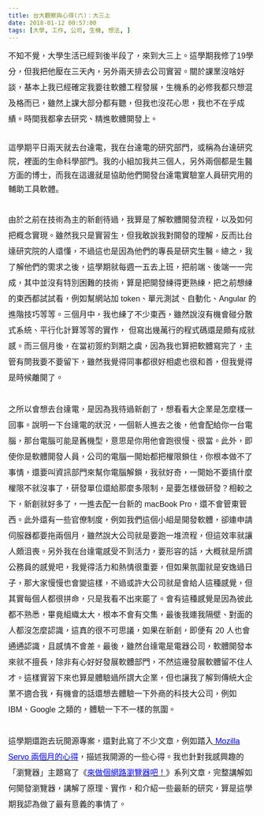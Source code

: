 ```yaml
---
title: 台大觀察與心得(六)：大三上
date: 2018-01-12 00:57:00
tags: [大學, 工作, 公司, 生機, 想法, ]
---
```


<div class="MsoNormal" style="line-height: 200%; margin-bottom: .0001pt; margin-bottom: 0cm;">
<div class="MsoNormal" style="line-height: 200%; margin-bottom: .0001pt; margin-bottom: 0cm;">
<span lang="ZH-TW" style="font-family: &quot;microsoft jhenghei&quot; , sans-serif; font-size: 12pt; line-height: 200%;">&#x4E0D;&#x77E5;&#x4E0D;&#x89BA;&#xFF0C;&#x5927;&#x5B78;&#x751F;&#x6D3B;&#x5DF2;&#x7D93;&#x5230;&#x5F8C;&#x534A;&#x6BB5;&#x4E86;&#xFF0C;&#x4F86;&#x5230;&#x5927;&#x4E09;&#x4E0A;&#x3002;&#x9019;&#x5B78;&#x671F;&#x6211;&#x4FEE;&#x4E86;</span><span style="font-family: &quot;microsoft jhenghei&quot; , sans-serif; font-size: 12pt; line-height: 200%;">19</span><span lang="ZH-TW" style="font-family: &quot;microsoft jhenghei&quot; , sans-serif; font-size: 12pt; line-height: 200%;">&#x5B78;&#x5206;&#xFF0C;&#x4F46;&#x6211;&#x628A;&#x4ED6;&#x58D3;&#x5728;&#x4E09;&#x5929;&#x5167;&#xFF0C;&#x53E6;&#x5916;&#x5169;&#x5929;&#x6392;&#x53BB;&#x516C;&#x53F8;&#x5BE6;&#x7FD2;&#x3002;&#x95DC;&#x65BC;&#x8AB2;&#x696D;&#x6C92;&#x5565;&#x597D;&#x8AC7;&#xFF0C;&#x57FA;&#x672C;&#x4E0A;&#x6211;&#x5DF2;&#x7D93;&#x78BA;&#x5B9A;&#x6211;&#x8981;&#x5F80;&#x8EDF;&#x9AD4;&#x5DE5;&#x7A0B;&#x767C;&#x5C55;&#xFF0C;&#x751F;&#x6A5F;&#x7CFB;&#x7684;&#x5FC5;&#x4FEE;&#x6211;&#x90FD;&#x53EA;&#x60F3;&#x6DF7;&#x53CA;&#x683C;&#x800C;&#x5DF2;&#xFF0C;&#x96D6;&#x7136;&#x4E0A;&#x8AB2;&#x5927;&#x90E8;&#x5206;&#x90FD;&#x6709;&#x807D;&#xFF0C;&#x4F46;&#x6211;&#x4E5F;&#x6C92;&#x82B1;&#x5FC3;&#x601D;&#xFF0C;&#x6211;&#x4E5F;&#x4E0D;&#x5728;&#x4E4E;&#x6210;&#x7E3E;&#x3002;&#x6642;&#x9593;&#x6211;&#x90FD;&#x62FF;&#x53BB;&#x7814;&#x7A76;&#x3001;&#x7CBE;&#x9032;&#x8EDF;&#x9AD4;&#x958B;&#x767C;&#x4E0A;&#x3002;</span></div>
<!-- more --> 
<a name="more"></a><span style="font-family: &quot;microsoft jhenghei&quot; , sans-serif; font-size: 12pt;"><br></span>
<span style="font-family: &quot;microsoft jhenghei&quot; , sans-serif; font-size: 12pt;">&#x9019;&#x5B78;&#x671F;&#x5E73;&#x65E5;&#x5169;&#x5929;&#x5C31;&#x53BB;&#x53F0;&#x9054;&#x96FB;&#xFF0C;&#x6211;&#x5728;&#x53F0;&#x9054;&#x96FB;&#x7684;&#x7814;&#x7A76;&#x90E8;&#x9580;&#xFF0C;&#x6216;&#x7A31;&#x70BA;&#x53F0;&#x9054;&#x7814;&#x7A76;&#x9662;&#xFF0C;&#x88E1;&#x9762;&#x7684;&#x751F;&#x547D;&#x79D1;&#x5B78;&#x90E8;&#x9580;&#x3002;&#x6211;&#x7684;&#x5C0F;&#x7D44;&#x52A0;&#x6211;&#x5171;&#x4E09;&#x500B;&#x4EBA;&#xFF0C;&#x53E6;&#x5916;&#x5169;&#x500B;&#x90FD;&#x662F;&#x751F;&#x91AB;&#x65B9;&#x9762;&#x7684;&#x535A;&#x58EB;&#xFF0C;&#x800C;&#x6211;&#x5728;&#x9019;&#x908A;&#x5C31;&#x662F;&#x5354;&#x52A9;&#x4ED6;&#x5011;&#x958B;&#x767C;&#x53F0;&#x9054;&#x96FB;&#x5BE6;&#x9A57;&#x5BA4;&#x4EBA;&#x54E1;&#x7814;&#x7A76;&#x7528;&#x7684;&#x8F14;&#x52A9;&#x5DE5;&#x5177;&#x8EDF;&#x9AD4;&#x3002;</span><br>
<span lang="ZH-TW" style="font-family: &quot;microsoft jhenghei&quot; , sans-serif; font-size: 12pt; line-height: 200%;"><br></span>
<span lang="ZH-TW" style="font-family: &quot;microsoft jhenghei&quot; , sans-serif; font-size: 12pt; line-height: 200%;">&#x7531;&#x65BC;&#x4E4B;&#x524D;&#x5728;&#x6280;&#x8853;&#x70BA;&#x4E3B;&#x7684;&#x65B0;&#x5275;&#x5F85;&#x904E;&#xFF0C;&#x6211;&#x7B97;&#x662F;&#x4E86;&#x89E3;&#x8EDF;&#x9AD4;&#x958B;&#x767C;&#x6D41;&#x7A0B;&#xFF0C;&#x4EE5;&#x53CA;&#x5982;&#x4F55;&#x628A;&#x6982;&#x5FF5;&#x5BE6;&#x73FE;&#x3002;&#x96D6;&#x7136;&#x6211;&#x53EA;&#x662F;&#x5BE6;&#x7FD2;&#x751F;&#xFF0C;&#x4F46;&#x6211;&#x6562;&#x8AAA;&#x6211;&#x5C0D;&#x958B;&#x767C;&#x7684;&#x7406;&#x89E3;&#xFF0C;&#x53CD;&#x800C;&#x6BD4;&#x53F0;&#x9054;&#x7814;&#x7A76;&#x9662;&#x7684;&#x4EBA;&#x9084;&#x61C2;&#xFF0C;&#x4E0D;&#x904E;&#x9019;&#x4E5F;&#x662F;&#x56E0;&#x70BA;&#x4ED6;&#x5011;&#x7684;&#x5C08;&#x9577;&#x662F;&#x7814;&#x7A76;&#x751F;&#x91AB;&#x3002;&#x7E3D;&#x4E4B;&#xFF0C;&#x6211;&#x4E86;&#x89E3;&#x4ED6;&#x5011;&#x7684;&#x9700;&#x6C42;&#x4E4B;&#x5F8C;&#xFF0C;&#x9019;&#x5B78;&#x671F;&#x5C31;&#x6BCF;&#x9031;&#x4E00;&#x4E94;&#x53BB;&#x4E0A;&#x73ED;&#xFF0C;&#x628A;&#x524D;&#x7AEF;&#x3001;&#x5F8C;&#x7AEF;&#x4E00;&#x4E00;&#x5B8C;&#x6210;&#xFF0C;&#x5176;&#x4E2D;&#x4E26;&#x6C92;&#x6709;&#x7279;&#x5225;&#x56F0;&#x96E3;&#x7684;&#x6280;&#x8853;&#xFF0C;&#x7B97;&#x662F;&#x628A;&#x958B;&#x767C;&#x7DF4;&#x5F97;&#x66F4;&#x719F;&#x7DF4;&#xFF0C;&#x628A;&#x4E4B;&#x524D;&#x60F3;&#x7DF4;&#x7684;&#x6771;&#x897F;&#x90FD;&#x8A66;&#x8A66;&#x770B;&#xFF0C;&#x4F8B;&#x5982;&#x5E6B;&#x7DB2;&#x7AD9;&#x52A0;</span><span style="font-family: &quot;microsoft jhenghei&quot; , sans-serif; font-size: 12pt; line-height: 200%;"> token</span><span lang="ZH-TW" style="font-family: &quot;microsoft jhenghei&quot; , sans-serif; font-size: 12pt; line-height: 200%;">&#x3001;&#x55AE;&#x5143;&#x6E2C;&#x8A66;&#x3001;&#x81EA;&#x52D5;&#x5316;&#x3001;</span><span style="font-family: &quot;microsoft jhenghei&quot; , sans-serif; font-size: 12pt; line-height: 200%;">Angular </span><span lang="ZH-TW" style="font-family: &quot;microsoft jhenghei&quot; , sans-serif; font-size: 12pt; line-height: 200%;">&#x7684;&#x9032;&#x968E;&#x6280;&#x5DE7;&#x7B49;&#x7B49;&#x3002;&#x4E09;&#x500B;&#x6708;&#x4E2D;&#xFF0C;&#x6211;&#x4E5F;&#x7DF4;&#x4E86;&#x4E0D;&#x5C11;&#x6771;&#x897F;&#xFF0C;&#x96D6;&#x7136;&#x8AAA;&#x6C92;&#x6709;&#x6A5F;&#x6703;&#x78B0;&#x5206;&#x6563;&#x5F0F;&#x7CFB;&#x7D71;&#x3001;&#x5E73;&#x884C;&#x5316;&#x8A08;&#x7B97;&#x7B49;&#x7B49;&#x7684;&#x5BE6;&#x4F5C;&#xFF0C;</span><span lang="ZH-TW" style="font-family: &quot;microsoft jhenghei&quot; , sans-serif; font-size: 12pt; line-height: 200%;"> </span><span lang="ZH-TW" style="font-family: &quot;microsoft jhenghei&quot; , sans-serif; font-size: 12pt; line-height: 200%;">&#x4F46;&#x5BEB;&#x51FA;&#x5E7E;&#x842C;&#x884C;&#x7684;&#x7A0B;&#x5F0F;&#x78BC;&#x9084;&#x662F;&#x9817;&#x6709;&#x6210;&#x5C31;&#x611F;&#x3002;&#x800C;&#x4E09;&#x500B;&#x6708;&#x5F8C;&#xFF0C;&#x5728;&#x7576;&#x521D;&#x7C3D;&#x7D04;&#x5230;&#x671F;&#x4E4B;&#x865E;&#xFF0C;&#x56E0;&#x70BA;&#x6211;&#x4E5F;&#x7B97;&#x628A;&#x8EDF;&#x9AD4;&#x5BEB;&#x5B8C;&#x4E86;&#xFF0C;&#x4E3B;&#x7BA1;&#x6709;&#x554F;&#x6211;&#x8981;&#x4E0D;&#x8981;&#x7559;&#x4E0B;&#xFF0C;&#x96D6;&#x7136;&#x6211;&#x89BA;&#x5F97;&#x540C;&#x4E8B;&#x90FD;&#x5F88;&#x597D;&#x76F8;&#x8655;&#x4E5F;&#x5F88;&#x548C;&#x5584;&#xFF0C;&#x4F46;&#x6211;&#x89BA;&#x5F97;&#x662F;&#x6642;&#x5019;&#x96E2;&#x958B;&#x4E86;&#x3002;</span><br>
<div class="MsoNormal" style="line-height: 200%;">
<span style="font-family: &quot;microsoft jhenghei&quot; , sans-serif; font-size: 12pt; line-height: 200%;"><br>
</span><span lang="ZH-TW" style="font-family: &quot;microsoft jhenghei&quot; , sans-serif; font-size: 12pt; line-height: 200%;">&#x4E4B;&#x6240;&#x4EE5;&#x6703;&#x60F3;&#x53BB;&#x53F0;&#x9054;&#x96FB;&#xFF0C;&#x662F;&#x56E0;&#x70BA;&#x6211;&#x5F85;&#x904E;&#x65B0;&#x5275;&#x4E86;&#xFF0C;&#x60F3;&#x770B;&#x770B;&#x5927;&#x4F01;&#x696D;&#x662F;&#x600E;&#x9EBC;&#x6A23;&#x4E00;&#x56DE;&#x4E8B;&#x3002;&#x8AAA;&#x660E;&#x4E00;&#x4E0B;&#x53F0;&#x9054;&#x96FB;&#x7684;&#x72C0;&#x6CC1;&#xFF0C;&#x4E00;&#x500B;&#x65B0;&#x4EBA;&#x9032;&#x53BB;&#x4E4B;&#x5F8C;&#xFF0C;&#x4ED6;&#x6703;&#x914D;&#x7D66;&#x4F60;&#x4E00;&#x53F0;&#x96FB;&#x8166;&#xFF0C;&#x90A3;&#x53F0;&#x96FB;&#x8166;&#x53EF;&#x80FD;&#x662F;&#x820A;&#x6A5F;&#x578B;&#xFF0C;&#x610F;&#x601D;&#x662F;&#x4F60;&#x7528;&#x4ED6;&#x6703;&#x8DD1;&#x5F88;&#x6162;&#x3001;&#x5F88;&#x7576;&#x3002;&#x6B64;&#x5916;&#xFF0C;&#x5373;&#x4F7F;&#x4F60;&#x662F;&#x8EDF;&#x9AD4;&#x958B;&#x767C;&#x4EBA;&#x54E1;&#xFF0C;&#x516C;&#x53F8;&#x7684;&#x96FB;&#x8166;&#x4E00;&#x958B;&#x59CB;&#x90FD;&#x628A;&#x6B0A;&#x9650;&#x9396;&#x4F4F;&#xFF0C;&#x4F60;&#x6839;&#x672C;&#x505A;&#x4E0D;&#x4E86;&#x4E8B;&#x60C5;&#xFF0C;&#x9084;&#x8981;&#x53EB;&#x8CC7;&#x8A0A;&#x90E8;&#x9580;&#x4F86;&#x5E6B;&#x4F60;&#x96FB;&#x8166;&#x89E3;&#x9396;&#xFF0C;&#x6211;&#x5C31;&#x597D;&#x5947;&#xFF0C;&#x4E00;&#x958B;&#x59CB;&#x4E0D;&#x8981;&#x641E;&#x4EC0;&#x9EBC;&#x6B0A;&#x9650;&#x4E0D;&#x5C31;&#x6C92;&#x4E8B;&#x4E86;&#xFF0C;&#x7814;&#x767C;&#x55AE;&#x4F4D;&#x9084;&#x7D66;&#x90A3;&#x9EBC;&#x591A;&#x9650;&#x5236;&#xFF0C;&#x662F;&#x8981;&#x600E;&#x6A23;&#x505A;&#x7814;&#x767C;&#xFF1F;&#x76F8;&#x8F03;&#x4E4B;&#x4E0B;&#xFF0C;&#x65B0;&#x5275;&#x5C31;&#x597D;&#x591A;&#x4E86;&#xFF0C;&#x4E00;&#x9032;&#x53BB;&#x914D;&#x4E00;&#x53F0;&#x65B0;&#x7684;</span><span style="font-family: &quot;microsoft jhenghei&quot; , sans-serif; font-size: 12pt; line-height: 200%;"> macBook Pro</span><span lang="ZH-TW" style="font-family: &quot;microsoft jhenghei&quot; , sans-serif; font-size: 12pt; line-height: 200%;">&#xFF0C;&#x9084;&#x4E0D;&#x6703;&#x7BA1;&#x6771;&#x7BA1;&#x897F;&#x3002;&#x6B64;&#x5916;&#x9084;&#x6709;&#x4E00;&#x4E9B;&#x5B98;&#x50DA;&#x5236;&#x5EA6;&#xFF0C;&#x4F8B;&#x5982;&#x6211;&#x5011;&#x9019;&#x500B;&#x5C0F;&#x7D44;&#x662F;&#x958B;&#x767C;&#x8EDF;&#x9AD4;&#xFF0C;&#x537B;&#x9023;&#x7533;&#x8ACB;&#x4F3A;&#x670D;&#x5668;&#x90FD;&#x8981;&#x62D6;&#x5169;&#x500B;&#x6708;&#xFF0C;&#x96D6;&#x7136;&#x8AAA;&#x5927;&#x516C;&#x53F8;&#x5C31;&#x662F;&#x8981;&#x8DD1;&#x4E00;&#x5806;&#x6D41;&#x7A0B;&#xFF0C;&#x4F46;&#x9019;&#x6548;&#x7387;&#x5C31;&#x8B93;&#x4EBA;&#x9817;&#x6CAE;&#x55AA;&#x3002;&#x53E6;&#x5916;&#x6211;&#x5728;&#x53F0;&#x9054;&#x96FB;&#x611F;&#x53D7;&#x4E0D;&#x5230;&#x6D3B;&#x529B;&#xFF0C;&#x8981;&#x5F62;&#x5BB9;&#x7684;&#x8A71;&#xFF0C;&#x5927;&#x6982;&#x5C31;&#x662F;&#x6240;&#x8B02;&#x516C;&#x52D9;&#x54E1;&#x7684;&#x611F;&#x89BA;&#x5427;&#xFF0C;&#x6211;&#x89BA;&#x5F97;&#x6D3B;&#x529B;&#x548C;&#x71B1;&#x60C5;&#x5F88;&#x91CD;&#x8981;&#xFF0C;&#x4F46;&#x5982;&#x679C;&#x6C1B;&#x570D;&#x5C31;&#x662F;&#x5B89;&#x9038;&#x904E;&#x65E5;&#x5B50;&#xFF0C;&#x90A3;&#x5927;&#x5BB6;&#x6162;&#x6162;&#x4E5F;&#x6703;&#x8B8A;&#x9019;&#x6A23;&#xFF0C;&#x4E0D;&#x904E;&#x6216;&#x8A31;&#x5927;&#x516C;&#x53F8;&#x5C31;&#x662F;&#x6703;&#x7D66;&#x4EBA;&#x9019;&#x7A2E;&#x611F;&#x89BA;&#xFF0C;&#x4F46;&#x5176;&#x5BE6;&#x6BCF;&#x500B;&#x4EBA;&#x90FD;&#x5F88;&#x62FC;&#x547D;&#xFF0C;&#x53EA;&#x662F;&#x6211;&#x770B;&#x4E0D;&#x51FA;&#x4F86;&#x7F77;&#x4E86;&#x3002;&#x6703;&#x6709;&#x9019;&#x7A2E;&#x611F;&#x89BA;&#x662F;&#x56E0;&#x70BA;</span><span lang="ZH-TW" style="font-family: &quot;microsoft jhenghei&quot; , sans-serif; font-size: 12pt; line-height: 200%;">&#x5F7C;&#x6B64;&#x90FD;&#x4E0D;&#x719F;&#x6089;&#xFF0C;&#x7562;&#x7ADF;&#x7D44;&#x7E54;&#x592A;&#x5927;&#xFF0C;&#x6839;&#x672C;&#x4E0D;&#x6703;&#x6709;&#x4EA4;&#x96C6;&#xFF0C;&#x6700;&#x5F8C;&#x6211;&#x9023;&#x6211;&#x9694;&#x58C1;&#x3001;&#x5C0D;&#x9762;&#x7684;&#x4EBA;&#x90FD;&#x6C92;&#x600E;&#x9EBC;&#x8A8D;&#x8B58;&#xFF0C;&#x9019;&#x771F;&#x7684;&#x5F88;&#x4E0D;&#x53EF;&#x601D;&#x8B70;&#xFF0C;&#x5982;&#x679C;&#x5728;&#x65B0;&#x5275;&#xFF0C;&#x5373;&#x4FBF;&#x6709; 20 &#x4EBA;&#x4E5F;&#x6703;&#x901A;&#x901A;&#x8A8D;&#x8B58;&#xFF0C;&#x4E14;&#x611F;&#x60C5;&#x4E0D;&#x6703;&#x5DEE;&#x3002;&#x6700;&#x5F8C;&#xFF0C;&#x96D6;&#x7136;&#x53F0;&#x9054;&#x96FB;&#x662F;&#x96FB;&#x5668;&#x516C;&#x53F8;&#xFF0C;&#x8EDF;&#x9AD4;&#x958B;&#x767C;&#x672C;&#x4F86;&#x5C31;&#x4E0D;&#x64C5;&#x9577;&#xFF0C;&#x9664;&#x975E;&#x6709;&#x5FC3;&#x597D;&#x597D;&#x767C;&#x5C55;&#x8EDF;&#x9AD4;&#x90E8;&#x9580;&#xFF0C;&#x4E0D;&#x7136;&#x9019;&#x908A;&#x767C;&#x5C55;&#x8EDF;&#x9AD4;&#x7559;&#x4E0D;&#x4F4F;&#x4EBA;&#x624D;&#x3002;&#x9019;&#x6A23;&#x5BE6;&#x7FD2;&#x4E0B;&#x4F86;&#x4E5F;&#x7B97;&#x662F;&#x9AD4;&#x9A57;&#x904E;&#x6240;&#x8B02;&#x5927;&#x4F01;&#x696D;&#xFF0C;&#x4F46;&#x4E5F;&#x8B93;&#x6211;&#x4E86;&#x89E3;&#x5230;&#x50B3;&#x7D71;&#x5927;&#x4F01;&#x696D;&#x4E0D;&#x9069;&#x5408;&#x6211;&#xFF0C;&#x6709;&#x6A5F;&#x6703;&#x7684;&#x8A71;&#x9084;&#x60F3;&#x53BB;&#x9AD4;&#x9A57;&#x4E00;&#x4E0B;&#x5916;&#x5546;&#x7684;&#x79D1;&#x6280;&#x5927;&#x516C;&#x53F8;&#xFF0C;&#x4F8B;&#x5982;</span><span style="font-family: &quot;microsoft jhenghei&quot; , sans-serif; font-size: 12pt; line-height: 200%;"> IBM</span><span lang="ZH-TW" style="font-family: &quot;microsoft jhenghei&quot; , sans-serif; font-size: 12pt; line-height: 200%;">&#x3001;</span><span style="font-family: &quot;microsoft jhenghei&quot; , sans-serif; font-size: 12pt; line-height: 200%;">Google </span><span lang="ZH-TW" style="font-family: &quot;microsoft jhenghei&quot; , sans-serif; font-size: 12pt; line-height: 200%;">&#x4E4B;&#x985E;&#x7684;&#xFF0C;&#x9AD4;&#x9A57;&#x4E00;&#x4E0B;&#x4E0D;&#x4E00;&#x6A23;&#x7684;&#x6C1B;&#x570D;&#x3002;</span><br>
<span style="font-family: &quot;microsoft jhenghei&quot; , sans-serif; font-size: 12pt; line-height: 200%;"><br>
</span><span lang="ZH-TW" style="font-family: &quot;microsoft jhenghei&quot; , sans-serif; font-size: 12pt; line-height: 200%;">&#x9019;&#x5B78;&#x671F;&#x9084;&#x8DD1;&#x53BB;&#x73A9;&#x958B;&#x6E90;&#x5C08;&#x6848;&#xFF0C;&#x9084;&#x5C0D;&#x6B64;&#x5BEB;&#x4E86;&#x4E0D;&#x5C11;&#x6587;&#x7AE0;&#xFF0C;&#x4F8B;&#x5982;&#x8E0F;&#x5165;</span><span style="font-family: &quot;microsoft jhenghei&quot; , sans-serif; font-size: 12pt; line-height: 200%;"><a href="https://medium.com/@tigercosmos/%E8%B8%8F%E5%85%A5-mozilla-servo-%E5%85%A9%E5%80%8B%E6%9C%88%E7%9A%84%E5%BF%83%E5%BE%97-9eaf41e021f9"><span style="color: blue;">&#xA0;Mozilla Servo </span><span lang="ZH-TW" style="color: blue; mso-bidi-font-family: PMingLiU;">&#x5169;&#x500B;&#x6708;&#x7684;&#x5FC3;&#x5F97;</span></a>&#xFF0C;</span><span lang="ZH-TW" style="font-family: &quot;microsoft jhenghei&quot; , sans-serif; font-size: 12pt; line-height: 200%;">&#x63CF;&#x8FF0;&#x6211;&#x958B;&#x6E90;&#x7684;&#x4E00;&#x4E9B;&#x5FC3;&#x5F97;&#x3002;&#x6211;&#x4E5F;&#x91DD;&#x5C0D;&#x6211;&#x611F;&#x8208;&#x8DA3;&#x7684;&#x300C;&#x700F;&#x89BD;&#x5668;&#x300D;&#x4E3B;&#x984C;&#x5BEB;&#x4E86;&#x300A;</span><span style="font-family: &quot;microsoft jhenghei&quot; , sans-serif; font-size: 12pt; line-height: 200%;"><a href="https://ithelp.ithome.com.tw/users/20103745/ironman/1270"><span lang="ZH-TW" style="color: blue; mso-bidi-font-family: PMingLiU;">&#x4F86;&#x505A;&#x500B;&#x7DB2;&#x8DEF;&#x700F;&#x89BD;&#x5668;&#x5427;&#xFF01;</span></a></span><span lang="ZH-TW" style="font-family: &quot;microsoft jhenghei&quot; , sans-serif; font-size: 12pt; line-height: 200%;">&#x300B;&#x7CFB;&#x5217;&#x6587;&#x7AE0;&#xFF0C;&#x5B8C;&#x6574;&#x8B1B;&#x89E3;&#x5982;&#x4F55;&#x958B;&#x767C;&#x700F;&#x89BD;&#x5668;&#xFF0C;&#x8B1B;&#x89E3;&#x4E86;&#x539F;&#x7406;&#x3001;&#x5BE6;&#x4F5C;&#xFF0C;&#x548C;&#x4ECB;&#x7D39;&#x4E00;&#x4E9B;&#x6700;&#x65B0;&#x7684;&#x7814;&#x7A76;&#xFF0C;&#x7B97;&#x662F;&#x9019;&#x5B78;&#x671F;&#x6211;&#x8A8D;&#x70BA;&#x505A;&#x4E86;&#x6700;&#x6709;&#x610F;&#x7FA9;&#x7684;&#x4E8B;&#x60C5;&#x4E86;&#x3002;</span><span style="font-family: &quot;microsoft jhenghei&quot; , sans-serif; font-size: 12.0pt; line-height: 200%;"><o:p></o:p></span></div>
</div>
<div style="clear: both;"></div>

